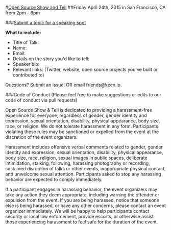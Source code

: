 #[Open Source Show and Tell](opensourceshowandtell.com)
##Friday April 24th, 2015 in San Francisco, CA from 2pm - 6pm

###[Submit a topic for a speaking spot](https://github.com/OpenSourceShowAndTell/SanFrancisco_April2015/issues/new)

**What to include:**

* Title of Talk:
* Name:
* Email:
* Details on the story you'd like to tell:
* Speaker bio: 
* Relevant links: (Twitter, website, open source projects you've built or contributed to)

Questions? Submit an issue! OR email [friends@keen.io](mailto:friends@keen.io). 

###Code of Conduct (Please feel free to make suggestions or edits to our code of conduct via pull requests)


Open Source Show & Tell is dedicated to providing a harassment-free experience for everyone, regardless of gender, gender identity and expression, sexual orientation, disability, physical appearance, body size, race, or religion. We do not tolerate harassment in any form. Participants violating these rules may be sanctioned or expelled from the event at the discretion of the event organizers.

Harassment includes offensive verbal comments related to gender, gender identity and expression, sexual orientation, disability, physical appearance, body size, race, religion, sexual images in public spaces, deliberate intimidation, stalking, following, harassing photography or recording, sustained disruption of talks or other events, inappropriate physical contact, and unwelcome sexual attention. Participants asked to stop any harassing behavior are expected to comply immediately.

If a participant engages in harassing behavior, the event organizers may take any action they deem appropriate, including warning the offender or expulsion from the event. If you are being harassed, notice that someone else is being harassed, or have any other concerns, please contact an event organizer immediately. We will be happy to help participants contact security or local law enforcement, provide escorts, or otherwise assist those experiencing harassment to feel safe for the duration of the event.
